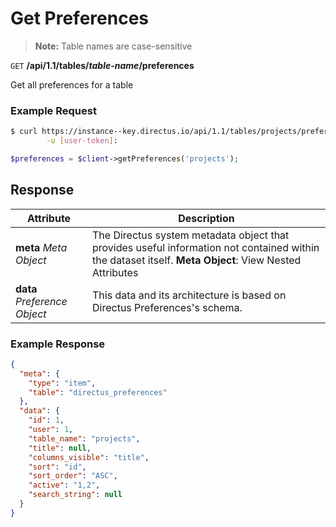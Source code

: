 # Get Preferences

> **Note:** Table names are case-sensitive

<span class="request">`GET` **/api/1.1/tables/_table-name_/preferences**</span>

<span class="description">Get all preferences for a table</span>

### Example Request

```bash
$ curl https://instance--key.directus.io/api/1.1/tables/projects/preferences \
        -u [user-token]:
```

```php
$preferences = $client->getPreferences('projects');
```

## Response

<span class="attributes">Attribute</span> | Description
-------|------------
**meta** _Meta Object_ | The Directus system metadata object that provides useful information not contained within the dataset itself. <a class="object">**Meta Object**: View Nested Attributes</a>
<span class="custom">**data**</span> _Preference Object_ | <span class="custom">This data and its architecture is based on Directus Preferences's schema.</span>

### Example Response

```json
{
  "meta": {
    "type": "item",
    "table": "directus_preferences"
  },
  "data": {
    "id": 1,
    "user": 1,
    "table_name": "projects",
    "title": null,
    "columns_visible": "title",
    "sort": "id",
    "sort_order": "ASC",
    "active": "1,2",
    "search_string": null
  }
}
```
